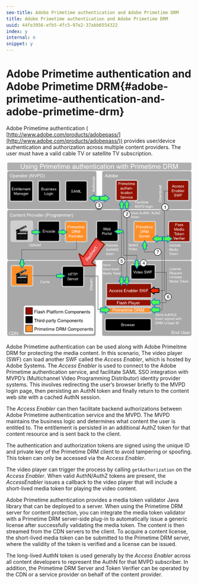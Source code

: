 ```yaml
---
seo-title: Adobe Primetime authentication and Adobe Primetime DRM
title: Adobe Primetime authentication and Adobe Primetime DRM
uuid: 44fe3956-efb5-4fc5-97e2-37abb6554322
index: y
internal: n
snippet: y
---
```


# Adobe Primetime authentication and Adobe Primetime DRM{#adobe-primetime-authentication-and-adobe-primetime-drm}

Adobe Primetime authentication ( [http://www.adobe.com/products/adobepass/](http://www.adobe.com/products/adobepass/)) provides user/device authentication and authorization across multiple content providers. The user must have a valid cable TV or satellite TV subscription. 

<a id="fig_cln_bc2_44"></a>

![](assets/AdobePass_web.png)

Adobe Primetime authentication can be used along with Adobe Primeitme DRM for protecting the media content. In this scenario, The video player (SWF) can load another SWF called the *Access Enabler*, which is hosted by Adobe Systems. The *Access Enabler* is used to connect to the Adobe Primetime authentication service, and facilitate SAML SSO integration with MVPD’s (Multichannel Video Programming Distributor) identity provider systems. This involves redirecting the user’s browser briefly to the MVPD login page, then persisting an AuthN token and finally return to the content web site with a cached AuthN session.

The *Access Enabler* can then facilitate backend authorizations between Adobe Primetime authentication service and the MVPD. The MVPD maintains the business logic and determines what content the user is entitled to. The entitlement is persisted in an additional AuthZ token for that content resource and is sent back to the client.

The authentication and authorization tokens are signed using the unique ID and private key of the Primetime DRM client to avoid tampering or spoofing. This token can only be accessed via the *Access Enabler*.

The video player can trigger the process by calling `getAuthorization` on the *Access Enabler*. When valid AuthN/AuthZ tokens are present, the *AccessEnabler* issues a callback to the video player that will include a short-lived media token for playing the video content.

Adobe Primetime authentication provides a media token validator Java library that can be deployed to a server. When using the Primetime DRM server for content protection, you can integrate the media token validator with a Primetime DRM server-side plug-in to automatically issue a generic license after successfully validating the media token. The content is then streamed from the CDN servers to the client. To acquire a content license, the short-lived media token can be submitted to the Primetime DRM server, where the validity of the token is verified and a license can be issued.

The long-lived AuthN token is used generally by the *Access Enabler* across all content developers to represent the AuthN for that MVPD subscriber. In addition, the Primetime DRM Server and Token Verifier can be operated by the CDN or a service provider on behalf of the content provider. 
